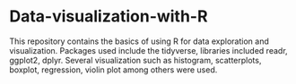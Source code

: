 # Data-visualization-with-R
This repository contains the basics of using R for data exploration and visualization. 
Packages used include the tidyverse, libraries included readr, ggplot2, dplyr.
Several visualization such as histogram, scatterplots, boxplot, regression, violin plot among others were used.
